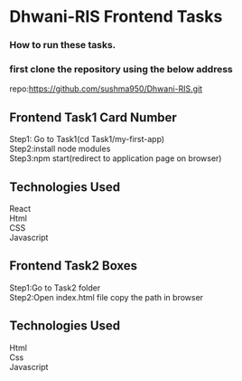 # Dhwani-RIS Frontend Tasks

### How to run these  tasks.

### first clone the repository using the below address
repo:https://github.com/sushma950/Dhwani-RIS.git

## Frontend Task1 Card Number
Step1: Go to Task1(cd Task1/my-first-app)<br/>
Step2:install node modules<br/>
Step3:npm start(redirect to application page on browser)<br/>

## Technologies Used
React<br/>
Html<br/>
CSS<br/>
Javascript<br/>

## Frontend Task2 Boxes
Step1:Go to Task2 folder<br/>
Step2:Open index.html file copy the path in browser 

## Technologies Used
Html<br/>
Css<br/>
Javascript<br/>